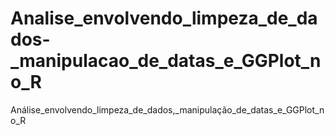 # Analise_envolvendo_limpeza_de_dados-_manipulacao_de_datas_e_GGPlot_no_R
Análise_envolvendo_limpeza_de_dados,_manipulação_de_datas_e_GGPlot_no_R
